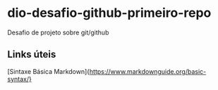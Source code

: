 # dio-desafio-github-primeiro-repo
Desafio de projeto sobre git/github

## Links úteis
[Sintaxe Básica Markdown]{https://www.markdownguide.org/basic-syntax/}
